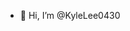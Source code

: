 - 👋 Hi, I’m @KyleLee0430

<!---
KyleLee0430/KyleLee0430 is a ✨ special ✨ repository because its `README.md` (this file) appears on your GitHub profile.
You can click the Preview link to take a look at your changes.
--->
